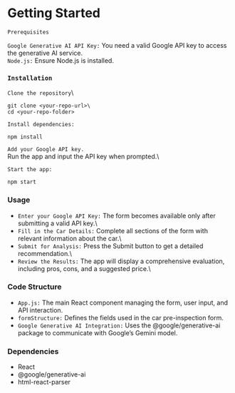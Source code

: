 # Getting Started

`Prerequisites`

`Google Generative AI API Key:` You need a valid Google API key to access the generative AI service.\
`Node.js:` Ensure Node.js is installed.

### `Installation`

`Clone the repository`\
```
git clone <your-repo-url>\
cd <your-repo-folder>
```
`Install dependencies:`
```
npm install
```

`Add your Google API key.`\
Run the app and input the API key when prompted.\

`Start the app:`
```
npm start
```
### Usage
- `Enter your Google API Key:` The form becomes available only after submitting a valid API key.\
- `Fill in the Car Details:` Complete all sections of the form with relevant information about the car.\
- `Submit for Analysis:` Press the Submit button to get a detailed recommendation.\
- `Review the Results:` The app will display a comprehensive evaluation, including pros, cons, and a suggested price.\

### Code Structure
- `App.js:` The main React component managing the form, user input, and API interaction.
- `formStructure:` Defines the fields used in the car pre-inspection form.
- `Google Generative AI Integration:` Uses the @google/generative-ai package to communicate with Google’s Gemini model.

### Dependencies
- React
- @google/generative-ai
- html-react-parser
